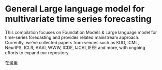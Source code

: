 # General Large language model for multivariate time series forecasting
This compilation focuses on Foundation Models &amp; Large language model for time-series forecasting and provides related mainstream approach. Currently, we've collected papers from venues such as KDD, ICML, NeurIPS, ICLR, AAAI, WWW, ICDE, IJCAI, IEEE and more, with ongoing efforts to expand our repository.

在这里
